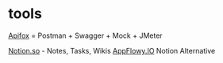 # tools

[Apifox](https://www.apifox.cn/)  = Postman + Swagger + Mock + JMeter


[Notion.so](https://www.notion.so/) - Notes, Tasks, Wikis
[AppFlowy.IO](https://www.appflowy.io/) Notion Alternative
